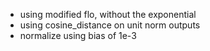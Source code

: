 - using modified flo, without the exponential
- using cosine_distance on unit norm outputs
- normalize using bias of 1e-3